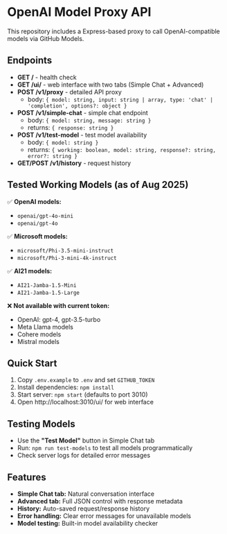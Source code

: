 # OpenAI Model Proxy API

This repository includes a Express-based proxy to call OpenAI-compatible models via GitHub Models.

## Endpoints

- **GET /** - health check
- **GET /ui/** - web interface with two tabs (Simple Chat + Advanced)
- **POST /v1/proxy** - detailed API proxy
  - body: `{ model: string, input: string | array, type: 'chat' | 'completion', options?: object }`
- **POST /v1/simple-chat** - simple chat endpoint
  - body: `{ model: string, message: string }`
  - returns: `{ response: string }`
- **POST /v1/test-model** - test model availability
  - body: `{ model: string }`
  - returns: `{ working: boolean, model: string, response?: string, error?: string }`
- **GET/POST /v1/history** - request history

## Tested Working Models (as of Aug 2025)

✅ **OpenAI models:**
- `openai/gpt-4o-mini`
- `openai/gpt-4o`

✅ **Microsoft models:**
- `microsoft/Phi-3.5-mini-instruct`
- `microsoft/Phi-3-mini-4k-instruct`

✅ **AI21 models:**
- `AI21-Jamba-1.5-Mini`
- `AI21-Jamba-1.5-Large`

❌ **Not available with current token:**
- OpenAI: gpt-4, gpt-3.5-turbo
- Meta Llama models
- Cohere models
- Mistral models

## Quick Start

1. Copy `.env.example` to `.env` and set `GITHUB_TOKEN`
2. Install dependencies: `npm install`
3. Start server: `npm start` (defaults to port 3010)
4. Open http://localhost:3010/ui/ for web interface

## Testing Models

- Use the **"Test Model"** button in Simple Chat tab
- Run: `npm run test-models` to test all models programmatically
- Check server logs for detailed error messages

## Features

- **Simple Chat tab:** Natural conversation interface
- **Advanced tab:** Full JSON control with response metadata
- **History:** Auto-saved request/response history
- **Error handling:** Clear error messages for unavailable models
- **Model testing:** Built-in model availability checker
